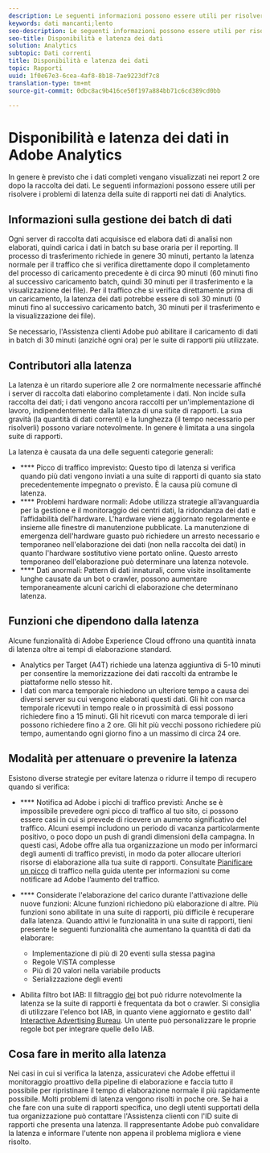 ```yaml
---
description: Le seguenti informazioni possono essere utili per risolvere i problemi di latenza della suite di rapporti nei dati di Analytics.
keywords: dati mancanti;lento
seo-description: Le seguenti informazioni possono essere utili per risolvere i problemi di latenza della suite di rapporti nei dati di Analytics.
seo-title: Disponibilità e latenza dei dati
solution: Analytics
subtopic: Dati correnti
title: Disponibilità e latenza dei dati
topic: Rapporti
uuid: 1f0e67e3-6cea-4af8-8b18-7ae9223df7c8
translation-type: tm+mt
source-git-commit: 0dbc8ac9b416ce50f197a884bb71c6cd389cd0bb

---
```



# Disponibilità e latenza dei dati in Adobe Analytics

In genere è previsto che i dati completi vengano visualizzati nei report 2 ore dopo la raccolta dei dati. Le seguenti informazioni possono essere utili per risolvere i problemi di latenza della suite di rapporti nei dati di Analytics.

## Informazioni sulla gestione dei batch di dati

Ogni server di raccolta dati acquisisce ed elabora dati di analisi non elaborati, quindi carica i dati in batch su base oraria per il reporting. Il processo di trasferimento richiede in genere 30 minuti, pertanto la latenza normale per il traffico che si verifica direttamente dopo il completamento del processo di caricamento precedente è di circa 90 minuti (60 minuti fino al successivo caricamento batch, quindi 30 minuti per il trasferimento e la visualizzazione dei file). Per il traffico che si verifica direttamente prima di un caricamento, la latenza dei dati potrebbe essere di soli 30 minuti (0 minuti fino al successivo caricamento batch, 30 minuti per il trasferimento e la visualizzazione dei file).

Se necessario, l'Assistenza clienti Adobe può abilitare il caricamento di dati in batch di 30 minuti (anziché ogni ora) per le suite di rapporti più utilizzate.

## Contributori alla latenza

La latenza è un ritardo superiore alle 2 ore normalmente necessarie affinché i server di raccolta dati elaborino completamente i dati. Non incide sulla raccolta dei dati; i dati vengono ancora raccolti per un'implementazione di lavoro, indipendentemente dalla latenza di una suite di rapporti. La sua gravità (la quantità di dati correnti) e la lunghezza (il tempo necessario per risolverli) possono variare notevolmente. In genere è limitata a una singola suite di rapporti.

La latenza è causata da una delle seguenti categorie generali:

* **** Picco di traffico imprevisto: Questo tipo di latenza si verifica quando più dati vengono inviati a una suite di rapporti di quanto sia stato precedentemente impegnato o previsto. È la causa più comune di latenza.
* **** Problemi hardware normali: Adobe utilizza strategie all’avanguardia per la gestione e il monitoraggio dei centri dati, la ridondanza dei dati e l’affidabilità dell’hardware. L'hardware viene aggiornato regolarmente e insieme alle finestre di manutenzione pubblicate. La manutenzione di emergenza dell'hardware guasto può richiedere un arresto necessario e temporaneo nell'elaborazione dei dati (non nella raccolta dei dati) in quanto l'hardware sostitutivo viene portato online. Questo arresto temporaneo dell'elaborazione può determinare una latenza notevole.
* **** Dati anormali: Pattern di dati innaturali, come visite insolitamente lunghe causate da un bot o crawler, possono aumentare temporaneamente alcuni carichi di elaborazione che determinano latenza.

## Funzioni che dipendono dalla latenza

Alcune funzionalità di Adobe Experience Cloud offrono una quantità innata di latenza oltre ai tempi di elaborazione standard.

* Analytics per Target (A4T) richiede una latenza aggiuntiva di 5-10 minuti per consentire la memorizzazione dei dati raccolti da entrambe le piattaforme nello stesso hit.
* I dati con marca temporale richiedono un ulteriore tempo a causa dei diversi server su cui vengono elaborati questi dati. Gli hit con marca temporale ricevuti in tempo reale o in prossimità di essi possono richiedere fino a 15 minuti. Gli hit ricevuti con marca temporale di ieri possono richiedere fino a 2 ore. Gli hit più vecchi possono richiedere più tempo, aumentando ogni giorno fino a un massimo di circa 24 ore.

## Modalità per attenuare o prevenire la latenza

Esistono diverse strategie per evitare latenza o ridurre il tempo di recupero quando si verifica:

* **** Notifica ad Adobe i picchi di traffico previsti: Anche se è impossibile prevedere ogni picco di traffico al tuo sito, ci possono essere casi in cui si prevede di ricevere un aumento significativo del traffico. Alcuni esempi includono un periodo di vacanza particolarmente positivo, o poco dopo un push di grandi dimensioni della campagna. In questi casi, Adobe offre alla tua organizzazione un modo per informarci degli aumenti di traffico previsti, in modo da poter allocare ulteriori risorse di elaborazione alla tua suite di rapporti. Consultate [Pianificare un picco](../admin/c-traffic-management/t-traffic-schedule-spike.md) di traffico nella guida utente per informazioni su come notificare ad Adobe l’aumento del traffico.
* **** Considerate l'elaborazione del carico durante l'attivazione delle nuove funzioni: Alcune funzioni richiedono più elaborazione di altre. Più funzioni sono abilitate in una suite di rapporti, più difficile è recuperare dalla latenza. Quando attivi le funzionalità in una suite di rapporti, tieni presente le seguenti funzionalità che aumentano la quantità di dati da elaborare:

   * Implementazione di più di 20 eventi sulla stessa pagina
   * Regole VISTA complesse
   * Più di 20 valori nella variabile products
   * Serializzazione degli eventi

* Abilita filtro bot IAB: Il filtraggio [dei](https://marketing.adobe.com/resources/help/en_US/admin/c_bot_rules.html) bot può ridurre notevolmente la latenza se la suite di rapporti è frequentata da bot o crawler. Si consiglia di utilizzare l'elenco bot IAB, in quanto viene aggiornato e gestito dall' [Interactive Advertising Bureau](https://www.iab.net/about_the_iab). Un utente può personalizzare le proprie regole bot per integrare quelle dello IAB.

## Cosa fare in merito alla latenza

Nei casi in cui si verifica la latenza, assicuratevi che Adobe effettui il monitoraggio proattivo della pipeline di elaborazione e faccia tutto il possibile per ripristinare il tempo di elaborazione normale il più rapidamente possibile. Molti problemi di latenza vengono risolti in poche ore. Se hai a che fare con una suite di rapporti specifica, uno degli utenti supportati della tua organizzazione può contattare l'Assistenza clienti con l'ID suite di rapporti che presenta una latenza. Il rappresentante Adobe può convalidare la latenza e informare l'utente non appena il problema migliora e viene risolto.
